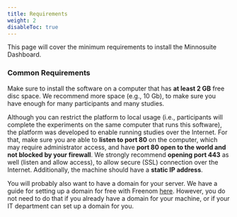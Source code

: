 ```yaml
---
title: Requirements
weight: 2
disableToc: true
---
```

This page will cover the minimum requirements to install the Minnosuite Dashboard.

### Common Requirements

Make sure to install the software on a computer that has **at least 2 GB** free disc space. We recommend more space (e.g., 10 Gb), to make sure you have enough for many participants and many studies.  

Although you can restrict the platform to local usage (i.e., participants will complete the experiments on the same computer that runs this software), the platform was developed to enable running studies over the Internet. For that, make sure you are able to **listen to port 80** on the computer, which may require administrator access, and have **port 80 open to the world and not blocked by your firewall**. We strongly recommend **opening port 443** as well (listen and allow access), to allow secure (SSL) connection over the Internet. Additionally, the machine should have a **static IP address**.

You will probably also want to have a domain for your server.  We have a guide for setting up a domain for free with Freenom [here](../domain).  However, you do not need to do that if you already have a domain for your machine, or if your IT department can set up a domain for you.